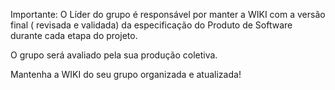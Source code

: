 Importante: O Líder do grupo é responsável por manter a WIKI com a versão final ( revisada e validada) da especificação do Produto de Software durante cada etapa do projeto. 

O grupo será avaliado pela sua produção coletiva.

Mantenha a WIKI do seu grupo organizada e atualizada!
